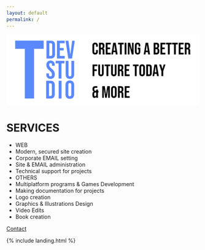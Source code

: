 ```yaml
---
layout: default
permalink: /
---
```


<img class="w-100 mt-5" src="/assets/tdevstudio/logo-pack/banner.png" alt="Logo">

<div class="row pt-4 text-center">
	<div class="col-12">
		<div class="card mb-4 box-shadow">
			<div class="card-body">
				<h1 class="text-primary mb-5"><b>SERVICES</b></h1>
				<ul class="list-unstyled mt-3 mb-4">
					<li class="h3">WEB</li>
					<li>Modern, secured site creation</li>
					<li>Corporate EMAIL setting</li>
					<li>Site & EMAIL administration</li>
					<li>Technical support for projects</li>
					<li class="mt-5 h3">OTHERS</li>
					<li>Multiplatform programs & Games Development</li>
					<li>Making documentation for projects</li>
					<li>Logo creation</li>
					<li>Graphics & Illustrations Design</li>
					<li>Video Edits</li>
					<li>Book creation</li>
				</ul>
				<a class="btn btn-lg btn-block btn-outline-primary" href="mailto:{{ site.author.email }}">Contact</a>
			</div>
		</div>
	</div>
</div>

{% include landing.html %}